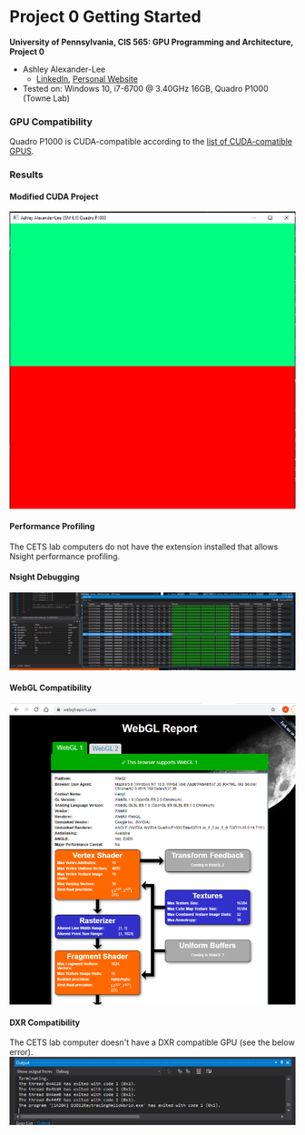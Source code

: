 Project 0 Getting Started
====================

**University of Pennsylvania, CIS 565: GPU Programming and Architecture, Project 0**

* Ashley Alexander-Lee
  * [LinkedIn](linkedin.com/in/asalexanderlee), [Personal Website](https://asalexanderlee.myportfolio.com/)
* Tested on: Windows 10, i7-6700 @ 3.40GHz 16GB, Quadro P1000 (Towne Lab)

### GPU Compatibility 

Quadro P1000 is CUDA-compatible according to the [list of CUDA-comatible GPUS](https://developer.nvidia.com/cuda-gpus). 

### Results

#### Modified CUDA Project
![](images/run_result.png)

#### Performance Profiling
The CETS lab computers do not have the extension installed that allows Nsight performance profiling. 

#### Nsight Debugging
![](images/cuda_debugging.png)

#### WebGL Compatibility
![](images/webgl_supported.png)

#### DXR Compatibility
The CETS lab computer doesn't have a DXR compatible GPU (see the below error).
![](images/drx_run_result.png)
